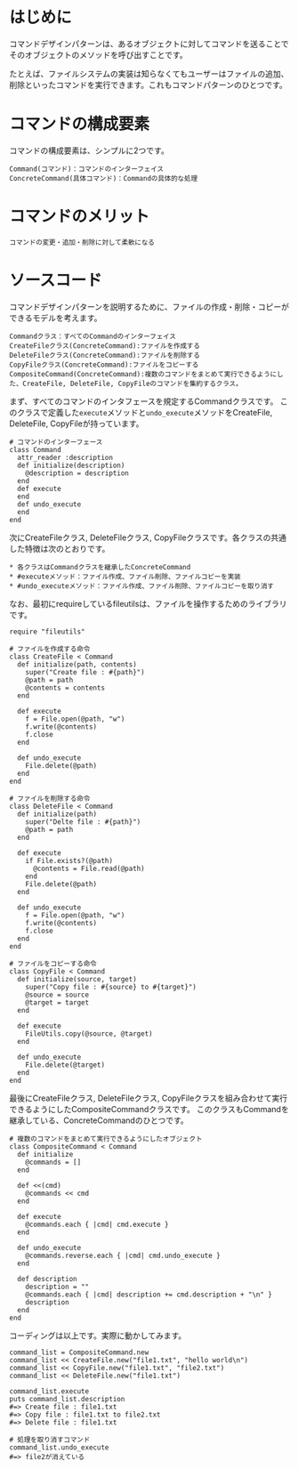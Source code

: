 # はじめに

コマンドデザインパターンは、あるオブジェクトに対してコマンドを送ることでそのオブジェクトのメソッドを呼び出すことです。

たとえば、ファイルシステムの実装は知らなくてもユーザーはファイルの追加、削除といったコマンドを実行できます。これもコマンドパターンのひとつです。

# コマンドの構成要素

コマンドの構成要素は、シンプルに2つです。

```
Command(コマンド)：コマンドのインターフェイス
ConcreteCommand(具体コマンド)：Commandの具体的な処理
```

# コマンドのメリット

```
コマンドの変更・追加・削除に対して柔軟になる
```

# ソースコード

コマンドデザインパターンを説明するために、ファイルの作成・削除・コピーができるモデルを考えます。

```
Commandクラス：すべてのCommandのインターフェイス
CreateFileクラス(ConcreteCommand):ファイルを作成する
DeleteFileクラス(ConcreteCommand):ファイルを削除する
CopyFileクラス(ConcreteCommand):ファイルをコピーする
CompositeCommand(ConcreteCommand):複数のコマンドをまとめて実行できるようにした、CreateFile, DeleteFile, CopyFileのコマンドを集約するクラス。
```

まず、すべてのコマンドのインタフェースを規定するCommandクラスです。
このクラスで定義した`execute`メソッドと`undo_execute`メソッドをCreateFile, DeleteFile, CopyFileが持っています。

```
# コマンドのインターフェース
class Command
  attr_reader :description
  def initialize(description)
    @description = description
  end
  def execute
  end
  def undo_execute
  end
end
```

次にCreateFileクラス, DeleteFileクラス, CopyFileクラスです。各クラスの共通した特徴は次のとおりです。

```
* 各クラスはCommandクラスを継承したConcreteCommand
* #executeメソッド：ファイル作成、ファイル削除、ファイルコピーを実装
* #undo_executeメソッド：ファイル作成、ファイル削除、ファイルコピーを取り消す
```

なお、最初にrequireしているfileutilsは、ファイルを操作するためのライブラリです。

```
require "fileutils"

# ファイルを作成する命令
class CreateFile < Command
  def initialize(path, contents)
    super("Create file : #{path}")
    @path = path
    @contents = contents
  end

  def execute
    f = File.open(@path, "w")
    f.write(@contents)
    f.close
  end

  def undo_execute
    File.delete(@path)
  end
end

# ファイルを削除する命令
class DeleteFile < Command
  def initialize(path)
    super("Delte file : #{path}")
    @path = path
  end

  def execute
    if File.exists?(@path)
      @contents = File.read(@path)
    end
    File.delete(@path)
  end

  def undo_execute
    f = File.open(@path, "w")
    f.write(@contents)
    f.close
  end
end

# ファイルをコピーする命令
class CopyFile < Command
  def initialize(source, target)
    super("Copy file : #{source} to #{target}")
    @source = source
    @target = target
  end

  def execute
    FileUtils.copy(@source, @target)
  end

  def undo_execute
    File.delete(@target)
  end
end
```

最後にCreateFileクラス, DeleteFileクラス, CopyFileクラスを組み合わせて実行できるようにしたCompositeCommandクラスです。
このクラスもCommandを継承している、ConcreteCommandのひとつです。

```
# 複数のコマンドをまとめて実行できるようにしたオブジェクト
class CompositeCommand < Command
  def initialize
    @commands = []
  end

  def <<(cmd)
    @commands << cmd
  end

  def execute
    @commands.each { |cmd| cmd.execute }
  end

  def undo_execute
    @commands.reverse.each { |cmd| cmd.undo_execute }
  end

  def description
    description = ""
    @commands.each { |cmd| description += cmd.description + "\n" }
    description
  end
end
```

コーディングは以上です。実際に動かしてみます。

```
command_list = CompositeCommand.new
command_list << CreateFile.new("file1.txt", "hello world\n")
command_list << CopyFile.new("file1.txt", "file2.txt")
command_list << DeleteFile.new("file1.txt")

command_list.execute
puts command_list.description
#=> Create file : file1.txt
#=> Copy file : file1.txt to file2.txt
#=> Delete file : file1.txt

# 処理を取り消すコマンド
command_list.undo_execute
#=> file2が消えている
```